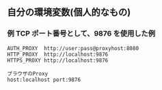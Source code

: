 ## 自分の環境変数(個人的なもの)

### 例 TCP ポート番号として、9876 を使用した例

    AUTH_PROXY	http://user:pass@proxyhost:8080
    HTTP_PROXY	http://localhost:9876
    HTTPS_PROXY	http://localhost:9876

    ブラウザのProxy
    host:localhost port:9876

